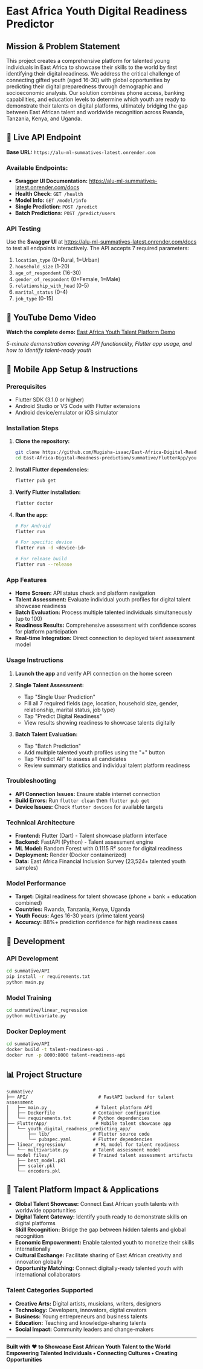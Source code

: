 # East Africa Youth Digital Readiness Predictor

## Mission & Problem Statement
This project creates a comprehensive platform for talented young individuals in East Africa to showcase their skills to the world by first identifying their digital readiness. We address the critical challenge of connecting gifted youth (aged 16-30) with global opportunities by predicting their digital preparedness through demographic and socioeconomic analysis. Our solution combines phone access, banking capabilities, and education levels to determine which youth are ready to demonstrate their talents on digital platforms, ultimately bridging the gap between East African talent and worldwide recognition across Rwanda, Tanzania, Kenya, and Uganda.

## 🚀 Live API Endpoint

**Base URL:** `https://alu-ml-summatives-latest.onrender.com`

### Available Endpoints:
- **Swagger UI Documentation:** https://alu-ml-summatives-latest.onrender.com/docs
- **Health Check:** `GET /health`
- **Model Info:** `GET /model/info`
- **Single Prediction:** `POST /predict`
- **Batch Predictions:** `POST /predict/users`

### API Testing
Use the **Swagger UI** at https://alu-ml-summatives-latest.onrender.com/docs to test all endpoints interactively. The API accepts 7 required parameters:
1. `location_type` (0=Rural, 1=Urban)
2. `household_size` (1-20)
3. `age_of_respondent` (16-30)
4. `gender_of_respondent` (0=Female, 1=Male)
5. `relationship_with_head` (0-5)
6. `marital_status` (0-4)
7. `job_type` (0-15)

## 📱 YouTube Demo Video
**Watch the complete demo:** [East Africa Youth Talent Platform Demo](https://youtu.be/5VuBZ8hnKlQ)

*5-minute demonstration covering API functionality, Flutter app usage, and how to identify talent-ready youth*

## 📱 Mobile App Setup & Instructions

### Prerequisites
- Flutter SDK (3.1.0 or higher)
- Android Studio or VS Code with Flutter extensions
- Android device/emulator or iOS simulator

### Installation Steps

1. **Clone the repository:**
   ```bash
   git clone https://github.com/Mugisha-isaac/East-Africa-Digital-Readness-prediction
   cd East-Africa-Digital-Readness-prediction/summative/FlutterApp/youth_digital_readness_predicting_app
   ```

2. **Install Flutter dependencies:**
   ```bash
   flutter pub get
   ```

3. **Verify Flutter installation:**
   ```bash
   flutter doctor
   ```

4. **Run the app:**
   ```bash
   # For Android
   flutter run
   
   # For specific device
   flutter run -d <device-id>
   
   # For release build
   flutter run --release
   ```

### App Features
- **Home Screen:** API status check and platform navigation
- **Talent Assessment:** Evaluate individual youth profiles for digital talent showcase readiness
- **Batch Evaluation:** Process multiple talented individuals simultaneously (up to 100)
- **Readiness Results:** Comprehensive assessment with confidence scores for platform participation
- **Real-time Integration:** Direct connection to deployed talent assessment model

### Usage Instructions
1. **Launch the app** and verify API connection on the home screen
2. **Single Talent Assessment:**
   - Tap "Single User Prediction"
   - Fill all 7 required fields (age, location, household size, gender, relationship, marital status, job type)
   - Tap "Predict Digital Readiness"
   - View results showing readiness to showcase talents digitally

3. **Batch Talent Evaluation:**
   - Tap "Batch Prediction"
   - Add multiple talented youth profiles using the "+" button
   - Tap "Predict All" to assess all candidates
   - Review summary statistics and individual talent platform readiness

### Troubleshooting
- **API Connection Issues:** Ensure stable internet connection
- **Build Errors:** Run `flutter clean` then `flutter pub get`
- **Device Issues:** Check `flutter devices` for available targets

### Technical Architecture
- **Frontend:** Flutter (Dart) - Talent showcase platform interface
- **Backend:** FastAPI (Python) - Talent assessment engine
- **ML Model:** Random Forest with 0.1115 R² score for digital readiness
- **Deployment:** Render (Docker containerized)
- **Data:** East Africa Financial Inclusion Survey (23,524+ talented youth samples)

### Model Performance
- **Target:** Digital readiness for talent showcase (phone + bank + education combined)
- **Countries:** Rwanda, Tanzania, Kenya, Uganda
- **Youth Focus:** Ages 16-30 years (prime talent years)
- **Accuracy:** 88%+ prediction confidence for high readiness cases

## 🔧 Development

### API Development
```bash
cd summative/API
pip install -r requirements.txt
python main.py
```

### Model Training
```bash
cd summative/linear_regression
python multivariate.py
```

### Docker Deployment
```bash
cd summative/API
docker build -t talent-readiness-api .
docker run -p 8000:8000 talent-readiness-api
```

## 📊 Project Structure
```
summative/
├── API/                          # FastAPI backend for talent assessment
│   ├── main.py                  # Talent platform API
│   ├── Dockerfile              # Container configuration
│   └── requirements.txt        # Python dependencies
├── FlutterApp/                  # Mobile talent showcase app
│   └── youth_digital_readness_predicting_app/
│       ├── lib/                # Flutter source code
│       └── pubspec.yaml        # Flutter dependencies
├── linear_regression/           # ML model for talent readiness
│   └── multivariate.py         # Talent assessment model
└── model files/                # Trained talent assessment artifacts
    ├── best_model.pkl
    ├── scaler.pkl
    └── encoders.pkl
```

## 🎯 Talent Platform Impact & Applications
- **Global Talent Showcase:** Connect East African youth talents with worldwide opportunities
- **Digital Talent Gateway:** Identify youth ready to demonstrate skills on digital platforms
- **Skill Recognition:** Bridge the gap between hidden talents and global recognition
- **Economic Empowerment:** Enable talented youth to monetize their skills internationally
- **Cultural Exchange:** Facilitate sharing of East African creativity and innovation globally
- **Opportunity Matching:** Connect digitally-ready talented youth with international collaborators

### Talent Categories Supported
- **Creative Arts:** Digital artists, musicians, writers, designers
- **Technology:** Developers, innovators, digital creators
- **Business:** Young entrepreneurs and business talents
- **Education:** Teaching and knowledge-sharing talents
- **Social Impact:** Community leaders and change-makers

---

**Built with ❤️ to Showcase East African Youth Talent to the World**
**Empowering Talented Individuals • Connecting Cultures • Creating Opportunities**
